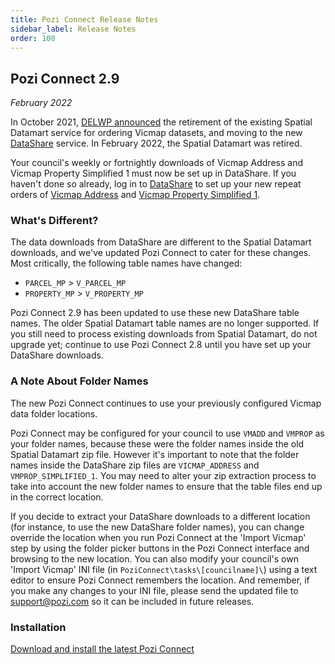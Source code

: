 ```yaml
---
title: Pozi Connect Release Notes
sidebar_label: Release Notes
order: 100
---
```


## Pozi Connect 2.9

*February 2022*

In October 2021, [DELWP announced](https://www.land.vic.gov.au/maps-and-spatial/maps-and-spatial-news/discover-victorian-spatial-data-with-new-datashare-platform) the retirement of the existing Spatial Datamart service for ordering Vicmap datasets, and moving to the new [DataShare](https://datashare.maps.vic.gov.au/) service. In February 2022, the Spatial Datamart was retired.

Your council's weekly or fortnightly downloads of Vicmap Address and Vicmap Property Simplified 1 must now be set up in DataShare. If you haven't done so already, log in to [DataShare](https://datashare.maps.vic.gov.au/) to set up your new repeat orders of [Vicmap Address](https://datashare.maps.vic.gov.au/search?q=uuid%3Db9e9146d-8378-5c37-b6cd-63e3a8d05d02) and [Vicmap Property Simplified 1](https://datashare.maps.vic.gov.au/search?q=uuid%3Da752b99e-baee-502e-a58b-7d15fa6c57cd).

### What's Different?

The data downloads from DataShare are different to the Spatial Datamart downloads, and we've updated Pozi Connect to cater for these changes. Most critically, the following table names have changed:

* `PARCEL_MP` > `V_PARCEL_MP`
* `PROPERTY_MP` > `V_PROPERTY_MP`

Pozi Connect 2.9 has been updated to use these new DataShare table names. The older Spatial Datamart table names are no longer supported. If you still need to process existing downloads from Spatial Datamart, do not upgrade yet; continue to use Pozi Connect 2.8 until you have set up your DataShare downloads.

### A Note About Folder Names

The new Pozi Connect continues to use your previously configured Vicmap data folder locations.

Pozi Connect may be configured for your council to use `VMADD` and `VMPROP` as your folder names, because these were the folder names inside the old Spatial Datamart zip file. However it's important to note that the folder names inside the DataShare zip files are `VICMAP_ADDRESS` and `VMPROP_SIMPLIFIED_1`. You may need to alter your zip extraction process to take into account the new folder names to ensure that the table files end up in the correct location.

If you decide to extract your DataShare downloads to a different location (for instance, to use the new DataShare folder names), you can change override the location when you run Pozi Connect at the 'Import Vicmap' step by using the folder picker buttons in the Pozi Connect interface and browsing to the new location. You can also modify your council's own 'Import Vicmap' INI file (in `PoziConnect\tasks\[councilname]\`) using a text editor to ensure Pozi Connect remembers the location. And remember, if you make any changes to your INI file, please send the updated file to support@pozi.com so it can be included in future releases.

### Installation

[Download and install the latest Pozi Connect](../installation/)
